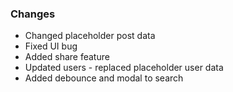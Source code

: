 ### Changes
* Changed placeholder post data
* Fixed UI bug
* Added share feature
* Updated users - replaced placeholder user data
* Added debounce and modal to search